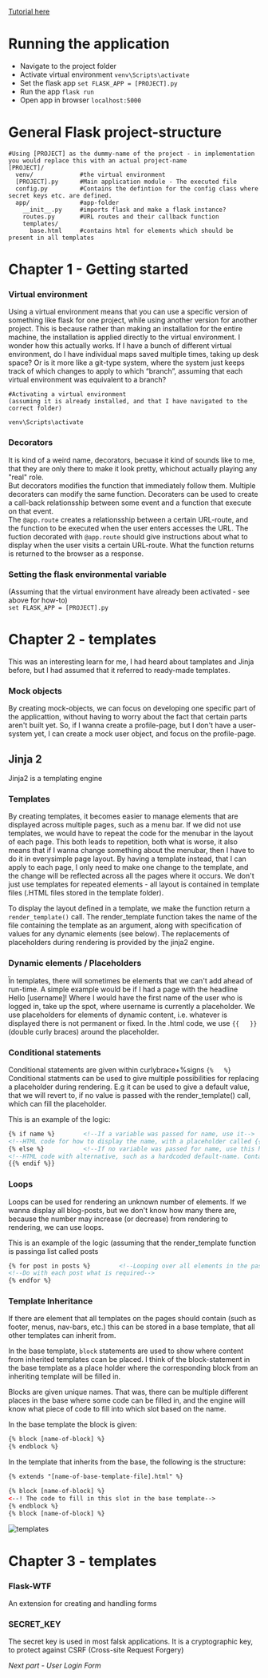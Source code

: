 [Tutorial here](https://blog.miguelgrinberg.com/post/the-flask-mega-tutorial-part-i-hello-world)

# Running the application #
- Navigate to the project folder
- Activate virtual environment
```venv\Scripts\activate```
- Set the flask app
```set FLASK_APP = [PROJECT].py```
- Run the app
```flask run```
- Open app in browser
```localhost:5000```

# General Flask project-structure #
```
#Using [PROJECT] as the dummy-name of the project - in implementation you would replace this with an actual project-name  
[PROJECT]/
  venv/             #the virtual environment
  [PROJECT].py      #Main application module - The executed file
  config.py         #Contains the defintion for the config class where secret keys etc. are defined.
  app/              #app-folder
    __init__.py     #imports flask and make a flask instance?
    routes.py       #URL routes and their callback function
    templates/
      base.html     #contains html for elements which should be present in all templates
```

# Chapter 1 - Getting started #
### Virtual environment ###
Using a virtual environment means that you can use a specific version of something like flask for one project, while using another version for another project. This is because rather than making an installation for the entire machine, the installation is applied directly to the virtual environment. 
I wonder how this actually works. If I have a bunch of different virtual environment, do I have individual maps saved multiple times, taking up desk space? Or is it more like a git-type system, where the system just keeps track of which changes to apply to which “branch”, assuming that each virtual environment was equivalent to a branch?

```
#Activating a virtual environment    
(assuming it is already installed, and that I have navigated to the correct folder)  

venv\Scripts\activate
```

### Decorators ###
It is kind of a weird name, decorators, becuase it kind of sounds like to me, that they are only there to make it look pretty, whichout actually playing any "real" role.  
But decorators modifies the function that immediately follow them.
Multiple decoraters can modify the same function. Decoraters can be used to create a call-back relationsship between some event and a function that execute on that event.  
The ```@app.route``` creates a relationsship between a certain URL-route, and the function to be executed when the user enters accesses the URL.
The fuction decorated with ```@app.route``` should give instructions about what to display when the user visits a certain URL-route. What the function returns is returned to the browser as a response.


### Setting the flask environmental variable ###
(Assuming that the virtual environment have already been activated - see above for how-to)  
```set FLASK_APP = [PROJECT].py```

# Chapter 2 - templates #
This was an interesting learn for me, I had heard about tamplates and Jinja before, but I had assumed that it referred to ready-made templates.

### Mock objects ###
By creating mock-objects, we can focus on developing one specific part of the applicattion, without having to worry about the fact that certain parts aren't built yet. So, if I wanna create a profile-page, but I don't have a user-system yet, I can create a mock user object, and focus on the profile-page.

## Jinja 2 ##
Jinja2 is a templating engine

### Templates ###
By creating templates, it becomes easier to manage elements that are displayed across multiple pages, such as a menu bar. If we did not use templates, we would have to repeat the code for the menubar in the layout of each page. This both leads to repetition, both what is worse, it also means that if I wanna change something about the menubar, then I have to do it in everysimple page layout. By having a template instead, that I can apply to each page, I only need to make one change to the template, and the change will be reflected across all the pages where it occurs. 
We don't just use templates for repeated elements - all layout is contained in template files (.HTML files stored in the template folder).  

To display the layout defined in a template, we make the function return a ```render_template()``` call. The render_template function takes the name of the file containing the template as an argument, along with specification of values for any dynamic elements (see below). The replacements of placeholders during rendering is provided by the jinja2 engine.

### Dynamic elements / Placeholders ###
Ïn templates, there will sometimes be elements that we can't add ahead of run-time. A simple example would be if I had a page with the headline  
Hello [username]!
Where I would have the first name of the user who is logged in, take up the spot, where username is currently a placeholder. 
We use placeholders for elements of dynamic content, i.e. whatever is displayed there is not permanent or fixed.
In the .html code, we use ```{{   }}``` (double curly braces) around the placeholder.  

### Conditional statements ###
Conditional statements are given within curlybrace+%signs ```{%   %}```
Conditional statments can be used to give multiple possibilities for replacing a placeholder during rendering. E.g it can be used to give a default value, that we will revert to, if no value is passed with the render_template() call, which can fill the placeholder.

This is an example of the logic:
```html
{% if name %}        <!--If a variable was passed for name, use it-->
<!--HTML code for how to display the name, with a placeholder called {{ name }} where the value is filled in-->
{% else %}           <!--If no variable was passed for name, use this hardcoded default version instead-->
<!--HTML code with alternative, such as a hardcoded default-name. Contains no placeholders-->
{{% endif %}}
```

### Loops ###
Loops can be used for rendering an unknown number of elements. If we wanna display all blog-posts, but we don't know how many there are, because the number may increase (or decrease) from rendering to rendering, we can use loops.

This is an example of the logic (assuming that the render_template function is passinga list called posts
```html
{% for post in posts %}        <!--Looping over all elements in the passed list called posts-->
<!--Do with each post what is required-->
{% endfor %}
```

### Template Inheritance ###
If there are element that all templates on the pages should contain (such as footer, menus, nav-bars, etc.) this can be stored in a base template, that all other templates can inherit from. 

In the base template, ```block``` statements are used to show where content from inherited templates ccan be placed.
I think of the block-statement in the base template as a place holder where the corresponding block from an inheriting template will be filled in. 

Blocks are given unique names. That was, there can be multiple different places in the base where some code can be filled in, and the engine will know what piece of code to fill into which slot based on the name.

In the base template the block is given:
```html
{% block [name-of-block] %}
{% endblock %}
```

In the template that inherits from the base, the following is the structure:
```html
{% extends "[name-of-base-template-file].html" %}

{% block [name-of-block] %}
<--! The code to fill in this slot in the base template-->
{% endblock %}
{% block [name-of-block] %}
```

![templates](https://user-images.githubusercontent.com/32916783/41062951-1e3e38ea-698c-11e8-836e-c4e31deb08d5.png)

# Chapter 3 - templates #  
### Flask-WTF ###  
An extension for creating and handling forms

### SECRET_KEY ###
The secret key is used in most falsk applications. It is a cryptographic key, to protect against CSRF (Cross-site Request Forgery)

_Next part - User Login Form_
